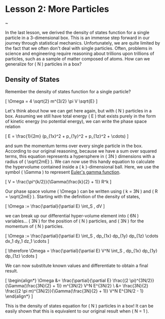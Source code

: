 # Lesson 2: More Particles

~

In the last lesson, we derived the density of states function for a single particle in a 3-dimensional box.  This is an immense step forward in our journey through statistical mechanics.  Unfortunately, we are quite limited by the fact that we often don't deal with single particles.  Often, problems in science and engineering require reasoning about trillions upon trillions of particles, such as a sample of matter composed of atoms.  How can we generalize for \( N \) particles in a box?

## Density of States

Remember the density of states function for a single particle?

\[ \Omega = 4 \sqrt{2} m^{3/2} \pi V \sqrt{E} \]

Let's think about how we can get here again, but with \( N \) particles in a box.  Assuming we still have total energy \( E \) that exists purely in the form of kinetic energy (no potential energy), we can write the phase space relation

\[ E = \frac{1}{2m} (p_{1x}^2 + p_{1y}^2 + p_{1z}^2 + \cdots) \]

and sum the momentum terms over every single particle in the box.  According to our original reasoning, because we have a sum over squared terms, this equation represents a hypersphere in \( 3N \) dimensions with a radius of \( \sqrt{2mE} \).  We can now use this handy equation to calculate the hypervolume contained inside a \( k \)-dimensional ball.  Here, we use the symbol \( \Gamma \) to represent [Euler's gamma function](https://en.wikipedia.org/wiki/Gamma_function).

\[ V = \frac{\pi^{k/2}}{\Gamma(\frac{k}{2} + 1)} R^k \]

Our phase space volume \( \Omega \) can be written using \( k = 3N \) and \( R = \sqrt{2mE} \).  Starting with the definition of the density of states,

\[ \Omega := \frac{\partial}{\partial E} \int_S \, dV \]

we can break up our differential hyper-volume element into \( 6N \) variables... \( 3N \) for the position of \( N \) particles, and \( 3N \) for the momentum of \( N \) particles.

\[ \Omega := \frac{\partial}{\partial E} \int_S \, dp_{1x} dp_{1y} dp_{1z} \cdots dx_1 dy_1 dz_1 \cdots \]

\[ \therefore \Omega = \frac{\partial}{\partial E} V^N \int_S \, dp_{1x} dp_{1y} dp_{1z} \cdots \]

We can now substitute known values and differentiate to obtain a final result.

\[ \begin{align*} \Omega &= \frac{\partial}{\partial E} \frac{(2 \pi)^{3N/2}}{\Gamma(\frac{3N}{2} + 1)} m^{3N/2} V^N E^{3N/2} \\ &= \frac{3N}{2} \frac{(2 \pi m)^{3N/2}}{\Gamma(\frac{3N}{2} + 1)} V^N E^{3N/2 - 1} \end{align*} \]

This is the density of states equation for \( N \) particles in a box!  It can be easily shown that this is equivalent to our original result when \( N = 1 \).